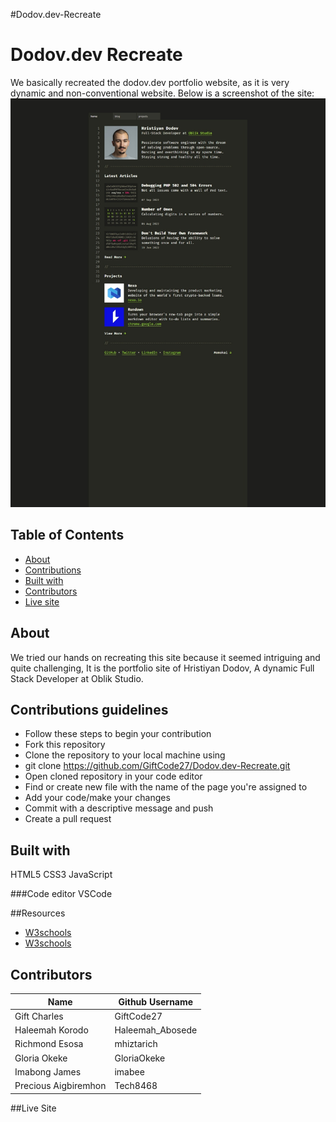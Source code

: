 #Dodov.dev-Recreate

# Dodov.dev Recreate
We basically recreated the dodov.dev portfolio website, as it is very dynamic and non-conventional website.
Below is a screenshot of the site:
![Dodov](./images/dodov.jpg.jpeg)

## Table of Contents

- [About](#about)
- [Contributions](#contributions)
- [Built with](#built)
- [Contributors](#contributing)
- [Live site](#livesite)


## About
We tried our hands on recreating this site because it seemed intriguing and quite challenging, It is the portfolio site of Hristiyan Dodov, A dynamic Full Stack Developer at Oblik Studio.

## Contributions guidelines

* Follow these steps to begin your contribution
* Fork this repository
* Clone the repository to your local machine using
* git clone https://github.com/GiftCode27/Dodov.dev-Recreate.git
* Open cloned repository in your code editor
* Find or create new file with the name of the page you're assigned to
* Add your code/make your changes
* Commit with a descriptive message and push
* Create a pull request

## Built with
HTML5  CSS3  JavaScript

###Code editor
VSCode

##Resources
* [W3schools](https://www.w3schools.com/howto/howto_js_toggle_dark_mode.asp)
* [W3schools](https://www.w3schools.com/CSS/css_counters.asp)

## Contributors

|Name|Github Username|
|-------|---------------|
|Gift Charles| GiftCode27 |
|Haleemah Korodo| Haleemah_Abosede|
|Richmond Esosa| mhiztarich|
|Gloria Okeke|GloriaOkeke|
|Imabong James| imabee|
|Precious Aigbiremhon| Tech8468|


##Live Site
